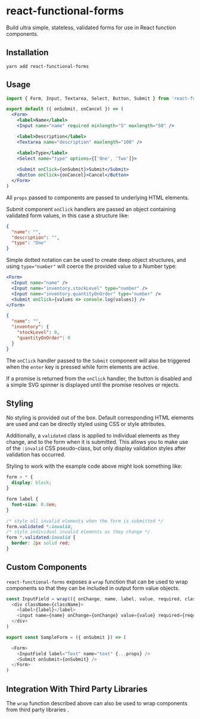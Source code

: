 # react-functional-forms

Build ultra simple, stateless, validated forms for use in React function components.

## Installation

    yarn add react-functional-forms
    
## Usage

```jsx
import { Form, Input, Textarea, Select, Button, Submit } from 'react-functional-forms'

export default ({ onSubmit, onCancel }) => (
  <Form>
    <label>Name</label>
    <Input name="name" required minlength="5" maxlength="50" />

    <label>Description</label>
    <Textarea name="description" maxlength="100" />

    <label>Type</label>
    <Select name="type" options={['One', 'Two']}>
    
    <Submit onClick={onSubmit}>Submit</Submit>
    <Button onClick={onCancel}>Cancel</Button>
  </Form>
)
```

All `props` passed to components are passed to underlying HTML elements.

Submit component `onClick` handlers are passed an object containing validated form values, in this case a structure 
like:

```json
{
  "name": "",
  "description": "",
  "type": "One"
}
```

Simple dotted notation can be used to create deep object structures, and using `type="number"` will coerce the provided 
value to a Number type:

```jsx
<Form>
  <Input name="name" />
  <Input name="inventory.stockLevel" type="number" />
  <Input name="inventory.quantityOnOrder" type="number" />
  <Submit onClick={values => console.log(values)} />
</Form>
```

```json
{
  "name": "",
  "inventory": {
    "stockLevel": 0,
    "quantityOnOrder": 0
  }
}
```

The `onClick` handler passed to the `Submit` component will also be triggered when the `enter` key is pressed while form 
elements are active.

If a promise is returned from the `onClick` handler, the button is disabled and a simple SVG spinner is displayed until
the promise resolves or rejects.

## Styling

No styling is provided out of the box. Default corresponding HTML elements are used and can be directly styled using 
CSS or style attributes.

Additionally, a `validated` class is applied to individual elements as they change, and to the form when it is
submitted. This allows you to make use of the `:invalid` CSS pseudo-class, but only display validation styles after
validation has occurred.

Styling to work with the example code above might look something like:

```css
form > * {
  display: block;
}

form label {
  font-size: 0.8em;
}

/* style all invalid elements when the form is submitted */
form.validated *:invalid, 
/* style individual invalid elements as they change */
form *.validated:invalid {
  border: 2px solid red;
}
```

## Custom Components

`react-functional-forms` exposes a `wrap` function that can be used to wrap components so that they can be included in 
output form value objects.

```javascript
const InputField = wrap(({ onChange, name, label, value, required, className }) =>
  <div className={className}>
    <label>{label}</label>
    <input name={name} onChange={onChange} value={value} required={required} />
  </div>
)

export const SampleForm = ({ onSubmit }) => (

  <Form>
    <InputField label="Text" name="text" {...props} />
    <Submit onSubmit={onSubmit} />
  </Form>
)
```

## Integration With Third Party Libraries

The `wrap` function described above can also be used to wrap components from third party libraries . 